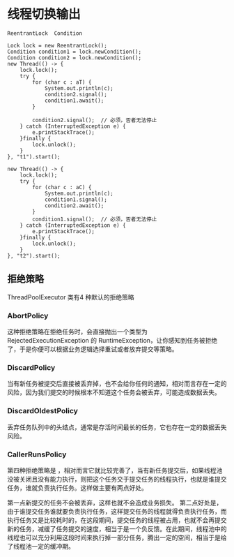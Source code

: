 # 线程切换输出

```
ReentrantLock  Condition

Lock lock = new ReentrantLock();
Condition condition1 = lock.newCondition();
Condition condition2 = lock.newCondition();
new Thread(() -> {
    lock.lock();
    try {
        for (char c : aT) {
            System.out.println(c);
            condition2.signal();
            condition1.await();
        }

        condition2.signal();  // 必须，否者无法停止
    } catch (InterruptedException e) {
        e.printStackTrace();
    }finally {
        lock.unlock();
    }
}, "t1").start();

new Thread(() -> {
    lock.lock();
    try {
        for (char c : aC) {
            System.out.println(c);
            condition1.signal();
            condition2.await();
        }
        condition1.signal();  // 必须，否者无法停止
    } catch (InterruptedException e) {
        e.printStackTrace();
    }finally {
        lock.unlock();
    }
}, "t2").start();
```



## 拒绝策略

ThreadPoolExecutor 类有4 种默认的拒绝策略

### AbortPolicy

这种拒绝策略在拒绝任务时，会直接抛出一个类型为 RejectedExecutionException 的 RuntimeException，让你感知到任务被拒绝了，于是你便可以根据业务逻辑选择重试或者放弃提交等策略。

### DiscardPolicy

当有新任务被提交后直接被丢弃掉，也不会给你任何的通知，相对而言存在一定的风险，因为我们提交的时候根本不知道这个任务会被丢弃，可能造成数据丢失。

### DiscardOldestPolicy

丢弃任务队列中的头结点，通常是存活时间最长的任务，它也存在一定的数据丢失风险。

### CallerRunsPolicy

第四种拒绝策略是 ，相对而言它就比较完善了，当有新任务提交后，如果线程池没被关闭且没有能力执行，则把这个任务交于提交任务的线程执行，也就是谁提交任务，谁就负责执行任务。这样做主要有两点好处。

第一点新提交的任务不会被丢弃，这样也就不会造成业务损失。 第二点好处是，由于谁提交任务谁就要负责执行任务，这样提交任务的线程就得负责执行任务，而执行任务又是比较耗时的，在这段期间，提交任务的线程被占用，也就不会再提交新的任务，减缓了任务提交的速度，相当于是一个负反馈。在此期间，线程池中的线程也可以充分利用这段时间来执行掉一部分任务，腾出一定的空间，相当于是给了线程池一定的缓冲期。

